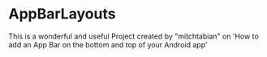 # AppBarLayouts
This is a wonderful and useful Project created by "mitchtabian" on 'How to add an App Bar on the bottom and top of your Android app'

